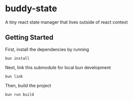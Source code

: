 # buddy-state
A tiny react state manager that lives outside of react context

## Getting Started
First, install the dependencies by running

``bun install``

Next, link this submodule for local bun development

``bun link``

Then, build the project

``bun run build``